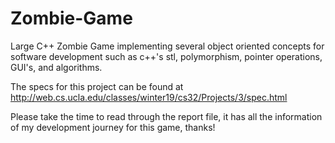 # Zombie-Game
Large C++ Zombie Game implementing several object oriented concepts for software development such as c++'s stl, polymorphism, pointer operations, GUI's, and algorithms.

The specs for this project can be found at http://web.cs.ucla.edu/classes/winter19/cs32/Projects/3/spec.html

Please take the time to read through the report file, it has all the information of my development journey for this game, thanks!


